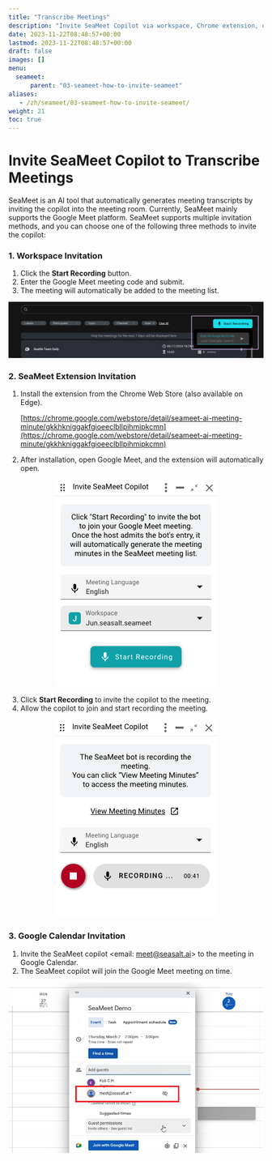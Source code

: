 ```yaml
---
title: "Transcribe Meetings"
description: "Invite SeaMeet Copilot via workspace, Chrome extension, or Google Calendar for automatic transcription."
date: 2023-11-22T08:48:57+00:00
lastmod: 2023-11-22T08:48:57+00:00
draft: false
images: []
menu:
  seameet:
      parent: "03-seameet-how-to-invite-seameet"
aliases:
   - /zh/seameet/03-seameet-how-to-invite-seameet/
weight: 21
toc: true
---
```


# Invite SeaMeet Copilot to Transcribe Meetings

SeaMeet is an AI tool that automatically generates meeting transcripts by inviting the copilot into the meeting room. Currently, SeaMeet mainly supports the Google Meet platform. SeaMeet supports multiple invitation methods, and you can choose one of the following three methods to invite the copilot:

### 1. Workspace Invitation

1. Click the **Start Recording** button.
2. Enter the Google Meet meeting code and submit.
3. The meeting will automatically be added to the meeting list.

<center>
<img src="/images/seameet-en/03-seameet-how-to-invite-seameet/workspace-invitation.png" alt="SeaMeet Workspace Invitation"/>
</center>

### 2. SeaMeet Extension Invitation

1. Install the extension from the Chrome Web Store (also available on Edge).

   [https://chrome.google.com/webstore/detail/seameet-ai-meeting-minute/gkkhkniggakfgioeeclbllpihmipkcmn](https://chrome.google.com/webstore/detail/seameet-ai-meeting-minute/gkkhkniggakfgioeeclbllpihmipkcmn)

2. After installation, open Google Meet, and the extension will automatically open.

<center>
<img src="/images/seameet-en/03-seameet-how-to-invite-seameet/extension-invitation.png" alt="SeaMeet Extension Invitation"/>
</center>

3. Click **Start Recording** to invite the copilot to the meeting.
4. Allow the copilot to join and start recording the meeting.

<center>
<img src="/images/seameet-en/03-seameet-how-to-invite-seameet/exntension-transcribing.png" alt="Chrome Extension Transcribing"/>
</center>

### 3. Google Calendar Invitation

1. Invite the SeaMeet copilot <email: meet@seasalt.ai> to the meeting in Google Calendar.
2. The SeaMeet copilot will join the Google Meet meeting on time.

<center>
<img src="/images/seameet-en/03-seameet-how-to-invite-seameet/google-calendar-invitation.png" alt="Google Calendar Invitation"/>
</center>
